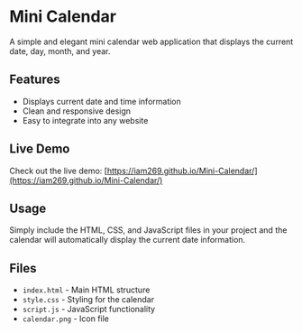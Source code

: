 # Mini Calendar

A simple and elegant mini calendar web application that displays the current date, day, month, and year.

## Features

- Displays current date and time information
- Clean and responsive design
- Easy to integrate into any website

## Live Demo

Check out the live demo: [https://iam269.github.io/Mini-Calendar/](https://iam269.github.io/Mini-Calendar/)

## Usage

Simply include the HTML, CSS, and JavaScript files in your project and the calendar will automatically display the current date information.

## Files

- `index.html` - Main HTML structure
- `style.css` - Styling for the calendar
- `script.js` - JavaScript functionality
- `calendar.png` - Icon file